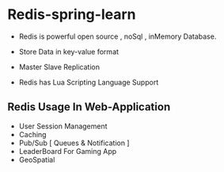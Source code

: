 # Redis-spring-learn

* Redis is powerful open source , noSql , inMemory Database.
* Store Data in key-value format
* Master Slave Replication

* Redis has Lua Scripting Language Support

## Redis Usage In Web-Application
* User Session Management
* Caching
* Pub/Sub [ Queues & Notification ]
* LeaderBoard For Gaming App
* GeoSpatial

